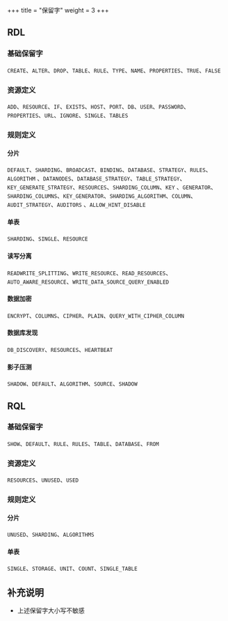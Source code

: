 +++
title = "保留字"
weight = 3
+++

## RDL

### 基础保留字

`CREATE`、`ALTER`、`DROP`、`TABLE`、`RULE`、`TYPE`、`NAME`、`PROPERTIES`、`TRUE`、`FALSE`

### 资源定义

`ADD`、`RESOURCE`、`IF`、`EXISTS`、`HOST`、`PORT`、`DB`、`USER`、`PASSWORD`、`PROPERTIES`、`URL`、`IGNORE`、`SINGLE`、`TABLES`

### 规则定义

#### 分片

`DEFAULT`、`SHARDING`、`BROADCAST`、`BINDING`、`DATABASE`、`STRATEGY`、`RULES`、`ALGORITHM`
、`DATANODES`、`DATABASE_STRATEGY`、`TABLE_STRATEGY`、`KEY_GENERATE_STRATEGY`、`RESOURCES`、`SHARDING_COLUMN`、`KEY`
、`GENERATOR`、`SHARDING_COLUMNS`、`KEY_GENERATOR`、`SHARDING_ALGORITHM`、`COLUMN`、`AUDIT_STRATEGY`、`AUDITORS`
、`ALLOW_HINT_DISABLE`

#### 单表

`SHARDING`、`SINGLE`、`RESOURCE`

#### 读写分离

`READWRITE_SPLITTING`、`WRITE_RESOURCE`、`READ_RESOURCES`、`AUTO_AWARE_RESOURCE`、`WRITE_DATA_SOURCE_QUERY_ENABLED`

#### 数据加密

`ENCRYPT`、`COLUMNS`、`CIPHER`、`PLAIN`、`QUERY_WITH_CIPHER_COLUMN`

#### 数据库发现

`DB_DISCOVERY`、`RESOURCES`、`HEARTBEAT`

#### 影子压测

`SHADOW`、`DEFAULT`、`ALGORITHM`、`SOURCE`、`SHADOW`

## RQL

### 基础保留字

`SHOW`、`DEFAULT`、`RULE`、`RULES`、`TABLE`、`DATABASE`、`FROM`

### 资源定义

`RESOURCES`、`UNUSED`、`USED`

### 规则定义

#### 分片

`UNUSED`、`SHARDING`、`ALGORITHMS`

#### 单表

`SINGLE`、`STORAGE`、`UNIT`、`COUNT`、`SINGLE_TABLE`

## 补充说明

- 上述保留字大小写不敏感